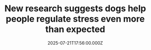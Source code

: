 ---
title: "New research suggests dogs help people regulate stress even more than expected"
date: 2025-07-21T17:56:00.000Z
category: Human Kindness
externalLink: "https://www.goodgoodgood.co/articles/dogs-help-people-regulate-stress"
image: ""
excerpt: "Dogs aren’t just good company. They might just be one of the most accessible and effective tools for staying healthy in a stressful world.…"
---